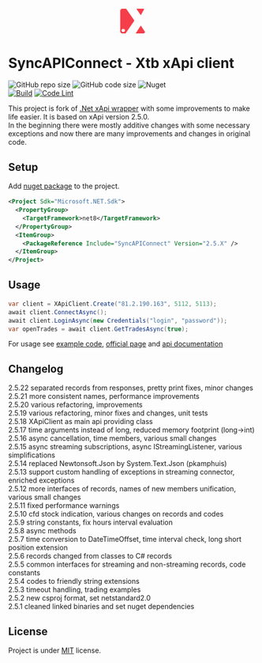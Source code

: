 <p align="center">
  <img src="\src\SyncAPIConnector\package_icon.png " alt="SyncAPIConnect" width="50"/>
</p>

# SyncAPIConnect - Xtb xApi client  

![GitHub repo size](https://img.shields.io/github/repo-size/jirikostiha/xtb-xApi)
![GitHub code size](https://img.shields.io/github/languages/code-size/jirikostiha/xtb-xApi)
![Nuget](https://img.shields.io/nuget/dt/SyncAPIConnect)  
[![Build](https://github.com/jirikostiha/xtb-xApi/actions/workflows/build.yml/badge.svg)](https://github.com/jirikostiha/xtb-xApi/actions/workflows/build.yml)
[![Code Lint](https://github.com/jirikostiha/xtb-xApi/actions/workflows/lint-code.yml/badge.svg)](https://github.com/jirikostiha/xtb-xApi/actions/workflows/lint-code.yml)

This project is fork of [.Net xApi wrapper](http://developers.xstore.pro/api/wrappers.html) with some improvements to make life easier.
It is based on xApi version 2.5.0.  
In the beginning there were mostly additive changes with some necessary exceptions and now there are many improvements and changes in original code.  


## Setup

Add [nuget package](https://www.nuget.org/packages/SyncAPIConnect) to the project.  
```xml
<Project Sdk="Microsoft.NET.Sdk">
  <PropertyGroup>
    <TargetFramework>net8</TargetFramework>
  </PropertyGroup>
  <ItemGroup>
    <PackageReference Include="SyncAPIConnect" Version="2.5.X" />
  </ItemGroup>
</Project>
```

## Usage

```csharp
var client = XApiClient.Create("81.2.190.163", 5112, 5113);
await client.ConnectAsync();
await client.LoginAsync(new Credentials("login", "password"));
var openTrades = await client.GetTradesAsync(true);
```

For usage see [example code](./src/SystemTests/Program.cs ), [official page](http://developers.xstore.pro/) and [api documentation](http://developers.xstore.pro/documentation/)


## Changelog

2.5.22 separated records from responses, pretty print fixes, minor changes  
2.5.21 more consistent names, performance improvements  
2.5.20 various refactoring, improvements  
2.5.19 various refactoring, minor fixes and changes, unit tests  
2.5.18 XApiClient as main api providing class  
2.5.17 time arguments instead of long, reduced memory footprint (long->int)  
2.5.16 async cancellation, time members, various small changes  
2.5.15 async streaming subscriptions, async IStreamingListener, various simplifications  
2.5.14 replaced Newtonsoft.Json by System.Text.Json (pkamphuis)  
2.5.13 support custom handling of exceptions in streaming connector, enriched exceptions  
2.5.12 more interfaces of records, names of new members unification, various small changes  
2.5.11 fixed performance warnings  
2.5.10 cfd stock indication, various changes on records and codes  
2.5.9 string constants, fix hours interval evaluation  
2.5.8 async methods  
2.5.7 time conversion to DateTimeOffset, time interval check, long short position extension  
2.5.6 records changed from classes to C# records  
2.5.5 common interfaces for streaming and non-streaming records, code constants  
2.5.4 codes to friendly string extensions  
2.5.3 timeout handling, trading examples  
2.5.2 new csproj format, set netstandard2.0  
2.5.1 cleaned linked binaries and set nuget dependencies


## License

Project is under [MIT](./LICENSE) license.
